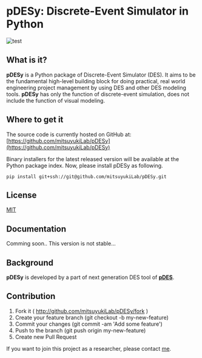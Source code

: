 # pDESy: Discrete-Event Simulator in Python

![test](https://github.com/mitsuyukiLab/pDESy/workflows/test/badge.svg)

## What is it?

**pDESy** is a Python package of Discrete-Event Simulator (DES). It aims to be the fundamental high-level building block for doing practical, real world engineering project management by using DES and other DES modeling tools. **pDESy** has only the function of discrete-event simulation, does not include the function of visual modeling.


## Where to get it
The source code is currently hosted on GitHub at: [https://github.com/mitsuyukiLab/pDESy](https://github.com/mitsuyukiLab/pDESy)

Binary installers for the latest released version will be available at the Python package index. Now, please install pDESy as following.

```
pip install git+ssh://git@github.com/mitsuyukiLab/pDESy.git
```

## License
[MIT](https://github.com/mitsuyukiLab/pDESy/blob/master/LICENSE)

## Documentation
Comming soon.. This version is not stable...

## Background
**pDESy** is developed by a part of next generation DES tool of **[pDES](https://github.com/mitsuyukiLab/pDES)**.

## Contribution
1. Fork it ( http://github.com/mitsuyukiLab/pDESy/fork )
2. Create your feature branch (git checkout -b my-new-feature)
3. Commit your changes (git commit -am 'Add some feature')
4. Push to the branch (git push origin my-new-feature)
5. Create new Pull Request

If you want to join this project as a researcher, please contact [me](https://github.com/taiga4112).